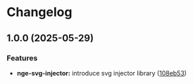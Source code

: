 # Changelog

## 1.0.0 (2025-05-29)


### Features

* **nge-svg-injector:** introduce svg injector library ([108eb53](https://github.com/ecoma-io/application/commit/108eb53d0a17a16324de29dbaa43ad3a3c87efb2))
